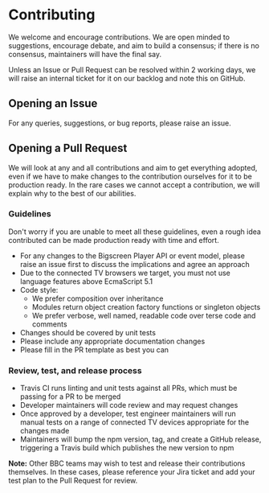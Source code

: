 # Contributing

We welcome and encourage contributions. We are open minded to suggestions, encourage debate, and aim to build a consensus; if there is no consensus, maintainers will have the final say.

Unless an Issue or Pull Request can be resolved within 2 working days, we will raise an internal ticket for it on our backlog and note this on GitHub.

## Opening an Issue

For any queries, suggestions, or bug reports, please raise an issue.

## Opening a Pull Request

We will look at any and all contributions and aim to get everything adopted, even if we have to make changes to the contribution ourselves for it to be production ready. In the rare cases we cannot accept a contribution, we will explain why to the best of our abilities.

### Guidelines

Don't worry if you are unable to meet all these guidelines, even a rough idea contributed can be made production ready with time and effort.

- For any changes to the Bigscreen Player API or event model, please raise an issue first to discuss the implications and agree an approach
- Due to the connected TV browsers we target, you must not use language features above EcmaScript 5.1
- Code style:
  - We prefer composition over inheritance
  - Modules return object creation factory functions or singleton objects
  - We prefer verbose, well named, readable code over terse code and comments
- Changes should be covered by unit tests
- Please include any appropriate documentation changes
- Please fill in the PR template as best you can

### Review, test, and release process

- Travis CI runs linting and unit tests against all PRs, which must be passing for a PR to be merged
- Developer maintainers will code review and may request changes
- Once approved by a developer, test engineer maintainers will run manual tests on a range of connected TV devices appropriate for the changes made
- Maintainers will bump the npm version, tag, and create a GitHub release, triggering a Travis build which publishes the new version to npm

**Note:** Other BBC teams may wish to test and release their contributions themselves. In these cases, please reference your Jira ticket and add your test plan to the Pull Request for review.